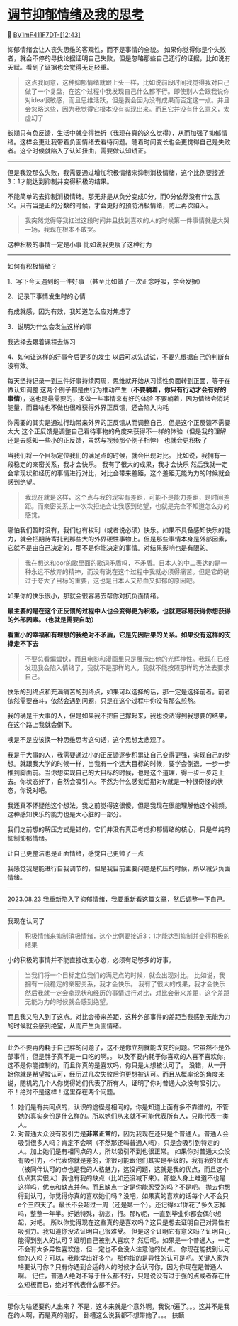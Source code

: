 # [调节抑郁情绪及我的思考](https://github.com/AlexiFeng/gitblog/issues/17)

🔗 [BV1mF411F7DT-[12:43]](https://www.bilibili.com/video/BV1mF411F7DT?t=763.5)

抑郁情绪会让人丧失思维的客观性，而不是事情的全貌。
如果你觉得你是个失败者，就会不停的寻找论据证明自己失败，但是忽略那些自己还行的证据，比如说有天赋。看到了证据也会觉得无足轻重。

> 这点我同意，这种抑郁情绪就跟上头一样，比如说前段时间我觉得我对自己做了一个复盘，在这个过程中我发现自己什么都不行。即使别人会跟我说你对idea很敏感，而且思维活跃，但是我会因为没有成果而否定这一点。并且会忽略这些，因为我觉得它根本没有实现出来。而且它并没有什么意义，太虚幻了

长期只有负反馈，生活中就变得挫折（我现在真的这么觉得），从而加强了抑郁情绪。这样会更让我带着负面情绪去看待问题。随着时间变长也会更觉得自己是失败者。这个时候就陷入了认知扭曲，需要做认知矫正。

---


但是我没那么失败，我需要通过增加积极情绪来抑制消极情绪，这个比例要接近3：1才能达到抑制并变得积极的结果。

不能简单的去抑制消极情绪。那无非是从负分变成0分，而0分依然没有什么意义。只有当是正的分数的时候，才会更好的预防消极情绪，防止再次陷入。

> 我突然觉得等我扛过这段时间并且找到喜欢的人的时候第一件事情就是大哭一场，我现在根本不敢哭。

这种积极的事情一定是小事
比如说我更瘦了这种行为

---
如何有积极情绪？

1、写下今天遇到的一件好事
（甚至比如做了一次正念呼吸，学会发掘）

2、记录下事情发生时的心情

有成就感，因为有效，我知道怎么应对焦虑了

3、说明为什么会发生这样的事

我选择去跟着课程去练习

4、如何让这样的好事今后更多的发生
以后可以先试试，不要先根据自己的判断有没有效。

每天坚持记录一到三件好事持续两周，思维就开始从习惯性负面转到正面，等于在做认知调整
这两个例子都是由行为推动产生（**不要躺着，你只有行动才会有好的事情**），这也是最需要的，多做一些事情来有好的体验
不要躺着，因为情绪会消耗能量，而且啥也不做也很难获得外界正反馈，还会陷入内耗

你需要的其实是通过行动带来外界的正反馈从而调整自己，但是这个正反馈不需要太大
这个正反馈是调整自己看待事物的角度来获得不一样的体验（但是我的理解还是去感知一些小的正反馈，虽然与视频那个例子相悖）
也就会更积极了

当我们将一个目标定位我们的满足点的时候，就会出现对比。
比如说，我拥有一段稳定的亲密关系，我才会快乐。
我有了很大的成果，我才会快乐
然后我就一定会拿现状和经历的事情进行对比，对比会带来差距，这个差距无能为力的时候就会感到绝望。
> 我现在就是这样，这个点与我的现实有差距，可能不是能力差距，是时间差距。而亲密关系上一次次拒绝会让我感到绝望，也就是完全不知道怎么办的感觉。

哪怕我们暂时没有，我们也有权利（或者说必须）快乐。如果不具备感知快乐的能力，就会把期待寄托到那些大的外界硬性事物上。但是那些事情本身是外部因素，它就不是由自己决定的，那不是你能决定的事情。对结果影响也是有限的。

> 我在想这和oor的歌里面的歌词矛盾吗，不矛盾。日本人的中二表达的是一种永远不放弃的精神，而没有说在这个过程中我就必须得痛苦。但是它的确过于夸大了目标的重要，这也是日本人又热血又抑郁的原因吧。

如果你的快乐很小，那就会很容易去帮你对抗负面情绪。

**最主要的是在这个正反馈的过程中人也会变得更为积极，也就更容易获得你想获得的外部因素。（也就是需要自助）**

**看重小的幸福和有理想的我绝对不矛盾，它是先因后果的关系。如果没有这样的支撑走不下去**

> 不要总看蝙蝠侠，而且电影和漫画里只是展示出他的光辉神性。我现在已经发现我会陷入情绪了，我就不是那样的人，我就不能按照那样的方法去要求自己。

快乐的到终点和充满痛苦的到终点，如果可以选择的话，那一定是选择前者。前者依然需要奋斗，依然会遇到问题，只是在这个过程中你没有那么煎熬。

我的确是干大事的人，但是如果我不把自己撑起来，我也没法得到我想要的结果，在这个路上我就会倒下。

噢是不是应该换一种思维思考这句话，这个思想太悲观了。

我是干大事的人，我需要通过小的正反馈逐步积累让自己变得更强，实现自己的梦想。就跟我大学的时候一样，当我有一个远大目标的时候，要学会倒退，一步一步推到脚面前。当你想实现自己的大目标的时候，也是这个道理，得一步一步走上去。你状态好了，自然会吸引人。不然为什么感觉后期对ly就是一种很奇怪的状态，你说对吧。

我还真不怀疑他这个想法，我之前觉得这很傻，但是我现在很能理解他这个视频。这种感知快乐的能力也是大心脏的一部分。

我们之前想的解压方式是错的，它们并没有真正考虑抑郁情绪的核心，只是单纯的抑制抑郁情绪。

让自己更整洁也是正面情绪，感觉自己更帅了一点

我感觉我是能进行自我调节的，但是我目前主要问题是抗压的时候，所以减少负面情绪。



---

2023.08.23 我重新陷入了抑郁情绪，我要重新看这篇文章，然后调整一下自己。

---

我现在认同了
> 积极情绪来抑制消极情绪，这个比例要接近3：1才能达到抑制并变得积极的结果

小的积极的事情并不能直接改变心态，必须有足够多的好事。

> 当我们将一个目标定位我们的满足点的时候，就会出现对比。
比如说，我拥有一段稳定的亲密关系，我才会快乐。
我有了很大的成果，我才会快乐
然后我就一定会拿现状和经历的事情进行对比，对比会带来差距，这个差距无能为力的时候就会感到绝望。

而且我又陷入到了这点。对比会带来差距，这种外部事件的差距当我感到无能为力的时候就会感到绝望，从而产生负面情绪。

---
此外不要再内耗于自己胖的问题了，这不是你立刻就能改变的问题。它虽然不是外部事件，但是胖子真不是一口吃的啊。。
以及不要内耗于你喜欢的人喜不喜欢你，这不是你能控制的，而且你真的是喜欢吗，你只是太想被认可了。
没错，从一开始你就是希望被认可，经历过几次失败后你更想被认可。而且从概率论的角度来说，随机的几个人你觉得她们代表了所有人，证明了你对普通大众没有吸引力。
不！绝对不是这样！这里存在两个问题。
1. 她们是有共同点的，认识的途径是相同的，你是知道上面有多不靠谱的，不管她的真实身份是什么样的。所以她们从来就不可能代表所有人，只能代表一类人。
2. 对普通大众没有吸引力是**非常正常**的，因为我现在还只是个普通人。普通人会吸引很多人吗？肯定不会啊（不然那还叫普通人吗），只是会吸引到特定的人。加上她们是有相同点的人，所以吸引不到也很正常。
如果你对普通大众没有吸引力，不代表你就是差的，你很可能跟他们其实是平级的，我有我的优点（被同伴认可的点也是我的人格魅力，这没问题，这就是我的优点，而且这个优点其实很大）我也有我的缺点（比如还没减下来）。那些人身上难道不也是这样吗，优点和缺点并存。而且缺点一定是你能忍受的吗？不是吧。
抛去你想得到认可，你觉得你真的喜欢她们吗？没吧，如果真的喜欢的话每个人不会只e个三四天了。最长不会超过一周（还是第一个）。还记得sxf你花了多久忘掉吗，整整一年半。好她特殊，初恋，行。那ly呢，一直到毕业你都会偶尔想起，对吧。
所以你觉得现在这些真的是喜欢吗？这只是想去证明自己对异性有吸引力。我知道你没法证明自己很难受。
但是这个证明它有意义吗？证明自己能得到别人的认可？证明自己被别人喜欢？
然后呢。如果是一个普通人，一定不会有太多异性喜欢他，但一定也不会没人注意他的优点。
你现在能找到认可你的人吗？可以，我能举出好多个。那你指的是异性的认可是吧。关键人家为啥要认可你？只有你遇到合适的人的时候才会认可你，因为你现在是普通人啊。
记住，普通人绝对不等于什么都不好，只是说没有过于强的点或者存在什么短板而已，绝对不代表什么都不好。
---
那你为啥还要约人出来？
不是，这本来就是个意外啊，我说n遍了。。。这并不是我在约人啊，而是真的刚好。
卧槽这么说我都不想带她了。。。
扶额

